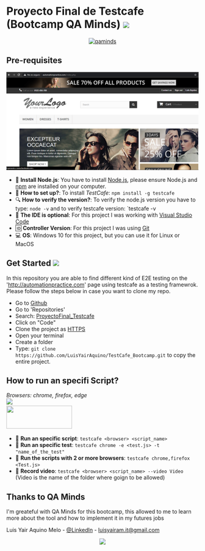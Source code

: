 # Proyecto Final de Testcafe (Bootcamp QA Minds) <img src="https://media2.giphy.com/media/LmNwrBhejkK9EFP504/giphy.gif?cid=ecf05e47igdv6iilmuicqfnlt51u8t2qbo67kf85lodhcakk&rid=giphy.gif" width="50"></h2>

<p align="center">
    <a href="https://qaminds.com/">
        <img src="https://qaminds.com/wp-content/uploads/2017/10/Logo_QAmindsLAB2-360x235.png" alt="qaminds">
    </a>
</p>

## Pre-requisites

![Screenshot of the page](automationpractice.PNG)

* 🔑 **Install Node.js**: You have to install [Node.js](https://nodejs.org/es/download/), please ensure Node.js and [npm](https://www.npmjs.com/) are installed on your computer.
* 🔑 **How to set up?**: To install *TestCafe*: `npm install -g testcafe`
* 🔍 **How to verify the version?**: To verify the node.js version you have to type: `node -v` and to verify testcafe version: `testcafe -v
* 📓 **The IDE is optional**: For this project I was working with [Visual Studio Code](https://code.visualstudio.com/download)
* 🆔 **Controller Version**: For this project I was using [Git](https://git-scm.com/downloads)
* 💻 **OS**: Windows 10 for this project, but you can use it for Linux or MacOS

## Get Started <img src="https://media2.giphy.com/media/hqWL97vhQBw2HPIbjW/giphy.gif?cid=ecf05e47madk65uop0gro4rbvoxmndhk4x7z7w8jlapwrrbk&rid=giphy.gif" width="50"></h2>

In this repository you are able to find different kind of E2E testing on the 'http://automationpractice.com' page using testcafe as a testing framewrok. Please follow the steps below in case you want to clone my repo.

  - Go to [Github](https://github.com/LuisYairAquino)
  - Go to 'Repositories'
  - Search: [ProyectoFinal_Testcafe](https://github.com/LuisYairAquino/ProyectoFinal_Testcafe)
  - Click on "Code"
  - Clone the project as [HTTPS](https://github.com/LuisYairAquino/TestCafe_Bootcamp.git)
  - Open your terminal
  - Create a folder
  - Type: `git clone https://github.com/LuisYairAquino/TestCafe_Bootcamp.git` to copy the entire project.
  
## How to run an specifi Script?

*Browsers: chrome, firefox, edge*</br>
<a href="https://chrome.google.com/webstore/detail/github-file-icons/ficfmibkjjnpogdcfhfokmihanoldbfe">
  <img border="0" src="https://developer.chrome.com/webstore/images/ChromeWebStore_BadgeWBorder_v2_496x150.png" width="172">
</a>
<br/>
<a href="https://addons.mozilla.org/en-US/firefox/addon/github-file-icons/">
<img border="0" src="https://addons.cdn.mozilla.net/static/img/addons-buttons/AMO-button_1.png" width="172" height="60">
</a>

* 📁 **Run an specific script**: `testcafe <browser> <script_name>`
* 📁 **Run an specific test**: `testcafe chrome -e <test.js> -t "name_of_the_test"`
* 📁 **Run the scripts with 2 or more browsers**: `testcafe chrome,firefox <Test.js>`
* 🎥 **Record video**: `testcafe <browser> <script_name> --video Video` (Video is the name of the folder where goign to be allowed)

## Thanks to QA Minds

I'm greateful with QA Minds for this bootcamp, this allowed to me to learn more about the tool and how to implement it in my futures jobs

Luis Yair Aquino Melo - [@LinkedIn](https://www.linkedin.com/in/luis-yair-aquino-melo-1a291391/) - luisyairam.it@gmail.com

<p align="center">
    <img src="https://media.giphy.com/media/M9gbBd9nbDrOTu1Mqx/giphy.gif" width="190">
</p>
